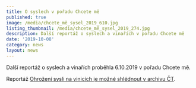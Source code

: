 ```yaml
---
title: O syslech v pořadu Chcete mě
published: true
image: /media/chcete_mě_sysel_2019_610.jpg
listing_thumbnail: /media/chcete_mě_sysel_2019_274.jpg
description: Další reportáž o syslech a vinařích v pořadu Chcete mě
date: '2019-10-08'
category: news
layout: news
---
```

Další reportáž o syslech a vinařích proběhla 6.10.2019 v pořadu Chcete mě.

Reportáž [Ohrožení sysli na vinicích je možné shlédnout v archivu ČT](https://www.ceskatelevize.cz/porady/1095970013-chcete-me/219562221300028/).
